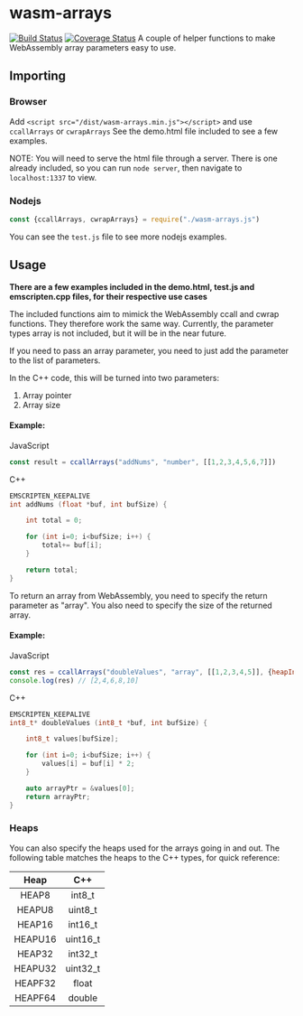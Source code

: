# wasm-arrays
[![Build Status](https://travis-ci.org/DanRuta/wasm-arrays.svg?branch=master)](https://travis-ci.org/DanRuta/wasm-arrays) [![Coverage Status](https://coveralls.io/repos/github/DanRuta/wasm-arrays/badge.svg?branch=master)](https://coveralls.io/github/DanRuta/wasm-arrays?branch=master)
A couple of helper functions to make WebAssembly array parameters easy to use.

## Importing
### Browser
Add ```<script src="/dist/wasm-arrays.min.js"></script>``` and use ```ccallArrays``` or ```cwrapArrays```
See the demo.html file included to see a few examples.

NOTE: You will need to serve the html file through a server. There is one already included, so you can run ```node server```, then navigate to ```localhost:1337``` to view.

### Nodejs
```javascript
const {ccallArrays, cwrapArrays} = require("./wasm-arrays.js")
```
You can see the ```test.js``` file to see more nodejs examples.

## Usage

**There are a few examples included in the demo.html, test.js and emscripten.cpp files, for their respective use cases**

The included functions aim to mimick the WebAssembly ccall and cwrap functions. They therefore work the same way. Currently, the parameter types array is not included, but it will be in the near future.

If you need to pass an array parameter, you need to just add the parameter to the list of parameters.

In the C++ code, this will be turned into two parameters:
1. Array pointer
2. Array size

#### Example:
JavaScript
```javascript
const result = ccallArrays("addNums", "number", [[1,2,3,4,5,6,7]])
```
C++
```c++
EMSCRIPTEN_KEEPALIVE
int addNums (float *buf, int bufSize) {

    int total = 0;

    for (int i=0; i<bufSize; i++) {
        total+= buf[i];
    }

    return total;
}
```

To return an array from WebAssembly, you need to specify the return parameter as "array". You also need to specify the size of the returned array.

#### Example:
JavaScript
```javascript
const res = ccallArrays("doubleValues", "array", [[1,2,3,4,5]], {heapIn: "HEAP8", heapOut: "HEAP8", returnArraySize: 5})
console.log(res) // [2,4,6,8,10]
```
C++
```c++
EMSCRIPTEN_KEEPALIVE
int8_t* doubleValues (int8_t *buf, int bufSize) {

    int8_t values[bufSize];

    for (int i=0; i<bufSize; i++) {
        values[i] = buf[i] * 2;
    }

    auto arrayPtr = &values[0];
    return arrayPtr;
}
```

### Heaps
You can also specify the heaps used for the arrays going in and out. The following table matches the heaps to the C++ types, for quick reference:

| Heap | C++ |
|:--:|:--:|
| HEAP8 | int8_t |
| HEAPU8 | uint8_t |
| HEAP16 | int16_t |
| HEAPU16 | uint16_t |
| HEAP32 | int32_t |
| HEAPU32 | uint32_t |
| HEAPF32 | float |
| HEAPF64 | double |
